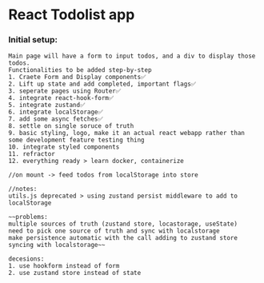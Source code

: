 # React Todolist app

### Initial setup:

    Main page will have a form to input todos, and a div to display those todos.
    Functionalities to be added step-by-step
    1. Craete Form and Display components✅
    2. Lift up state and add completed, important flags✅
    3. seperate pages using Router✅
    4. integrate react-hook-form✅
    5. integrate zustand✅
    6. integrate localStorage✅
    7. add some async fetches✅
    8. settle on single soruce of truth
    9. basic styling, logo, make it an actual react webapp rather than some development feature testing thing
    10. integrate styled components
    11. refractor
    12. everything ready > learn docker, containerize

    //on mount -> feed todos from localStorage into store

    //notes:
    utils.js deprecated > using zustand persist middleware to add to localStorage

    ~~problems:
    multiple sources of truth (zustand store, locastorage, useState)
    need to pick one source of truth and sync with localstorage
    make persistence automatic with the call adding to zustand store syncing with localstorage~~
    
    decesions:
    1. use hookform instead of form
    2. use zustand store instead of state
    